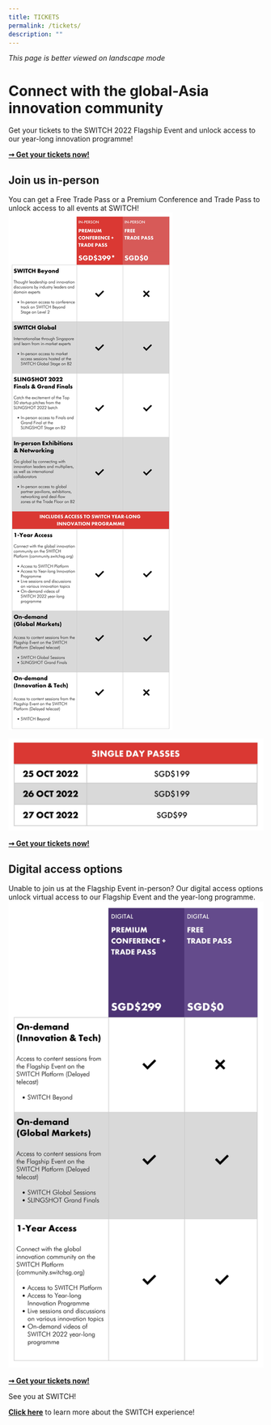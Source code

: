 ```yaml
---
title: TICKETS
permalink: /tickets/
description: ""
---
```

*This page is better viewed on landscape mode*

# **Connect with the global-Asia innovation community**
Get your tickets to the SWITCH 2022 Flagship Event and unlock access to our year-long innovation programme! 

**[➞ Get your tickets now!](https://community.switchsg.org/register)**

## **Join us in-person**
You can get a Free Trade Pass or a Premium Conference and Trade Pass to unlock access to all events at SWITCH!
![](/images/SWITCH%202022%20Landing%20Page/CONFIRMED%20PRICE%20CHART.jpeg)

![](/images/SWITCH%202022%20Landing%20Page/CONFIRMED%20PRICE%20BREAKDOWN.jpeg)

**[➞ Get your tickets now!](https://community.switchsg.org/register)**

## **Digital access options**
Unable to join us at the Flagship Event in-person? Our digital access options unlock virtual access to our Flagship Event and the year-long programme. ![](/images/SWITCH%202022%20Landing%20Page/Digital%20Access.jpeg)

**[➞ Get your tickets now!](https://community.switchsg.org/register)**

See you at SWITCH!

**[Click here](/experience-2022)** to learn more about the SWITCH experience!